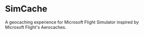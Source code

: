 # SimCache
A geocaching experience for Microsoft Flight Simulator inspired by Microsoft Flight's Aerocaches.